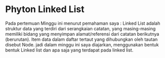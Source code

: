 # Phyton Linked List
Pada pertemuan Minggu ini menurut pemahaman saya :
Linked List adalah struktur data yang terdiri dari serangkaian catatan, yang masing-masing memiliki bidang yang menyimpan alamat/referensi dari catatan berikutnya (berurutan). Item data dalam daftar tertaut yang dihubungkan oleh tautan disebut Node.
jadi dalam minggu ini saya diajarkan, menggunakan bentuk bentuk Linked list dan apa saja yang terdapat pada linked list.
